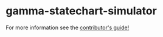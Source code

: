 # gamma-statechart-simulator

For more information see the [contributor's guide!](https://github.com/rokkerboci/gamma-statechart-simulator/blob/main/docs/contributors-guide.asciidoc)
